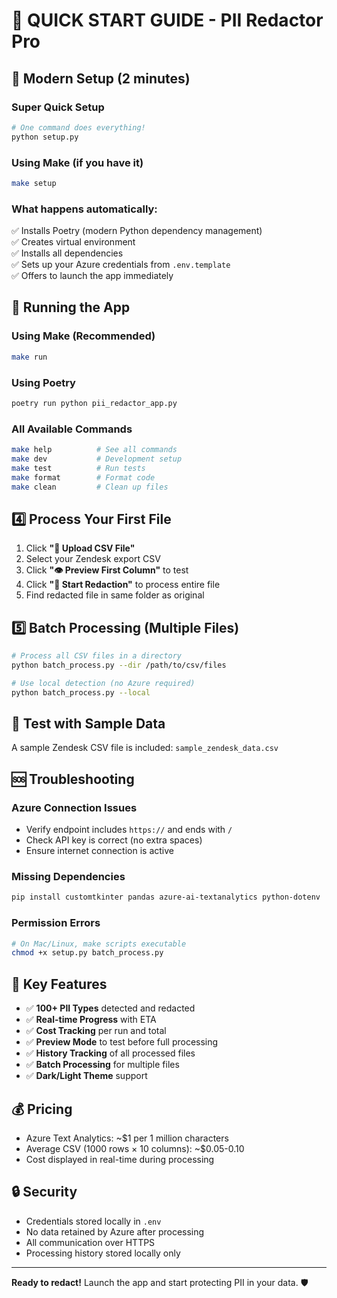 # 🚀 QUICK START GUIDE - PII Redactor Pro

## 🎯 Modern Setup (2 minutes)

### Super Quick Setup

```bash
# One command does everything!
python setup.py
```

### Using Make (if you have it)

```bash
make setup
```

### What happens automatically:

✅ Installs Poetry (modern Python dependency management)  
✅ Creates virtual environment  
✅ Installs all dependencies  
✅ Sets up your Azure credentials from `.env.template`  
✅ Offers to launch the app immediately

## 🔄 Running the App

### Using Make (Recommended)

```bash
make run
```

### Using Poetry

```bash
poetry run python pii_redactor_app.py
```

### All Available Commands

```bash
make help          # See all commands
make dev           # Development setup
make test          # Run tests
make format        # Format code
make clean         # Clean up files
```

## 4️⃣ Process Your First File

1. Click **"📁 Upload CSV File"**
2. Select your Zendesk export CSV
3. Click **"👁 Preview First Column"** to test
4. Click **"🚀 Start Redaction"** to process entire file
5. Find redacted file in same folder as original

## 5️⃣ Batch Processing (Multiple Files)

```bash
# Process all CSV files in a directory
python batch_process.py --dir /path/to/csv/files

# Use local detection (no Azure required)
python batch_process.py --local
```

## 📝 Test with Sample Data

A sample Zendesk CSV file is included: `sample_zendesk_data.csv`

## 🆘 Troubleshooting

### Azure Connection Issues

- Verify endpoint includes `https://` and ends with `/`
- Check API key is correct (no extra spaces)
- Ensure internet connection is active

### Missing Dependencies

```bash
pip install customtkinter pandas azure-ai-textanalytics python-dotenv
```

### Permission Errors

```bash
# On Mac/Linux, make scripts executable
chmod +x setup.py batch_process.py
```

## 🎯 Key Features

- ✅ **100+ PII Types** detected and redacted
- ✅ **Real-time Progress** with ETA
- ✅ **Cost Tracking** per run and total
- ✅ **Preview Mode** to test before full processing
- ✅ **History Tracking** of all processed files
- ✅ **Batch Processing** for multiple files
- ✅ **Dark/Light Theme** support

## 💰 Pricing

- Azure Text Analytics: ~$1 per 1 million characters
- Average CSV (1000 rows × 10 columns): ~$0.05-0.10
- Cost displayed in real-time during processing

## 🔒 Security

- Credentials stored locally in `.env`
- No data retained by Azure after processing
- All communication over HTTPS
- Processing history stored locally only

---

**Ready to redact!** Launch the app and start protecting PII in your data. 🛡️
